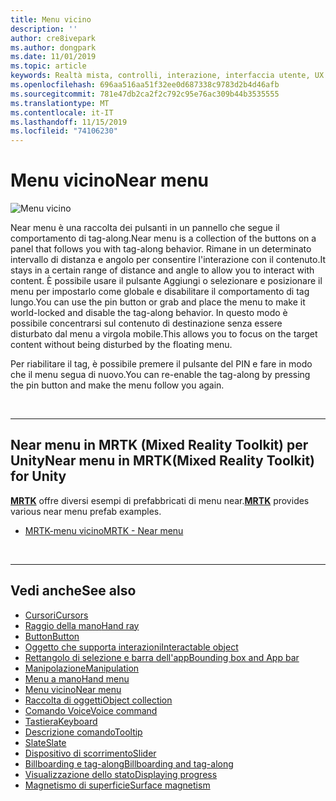 ```yaml
---
title: Menu vicino
description: ''
author: cre8ivepark
ms.author: dongpark
ms.date: 11/01/2019
ms.topic: article
keywords: Realtà mista, controlli, interazione, interfaccia utente, UX
ms.openlocfilehash: 696aa516aa51f32ee0d687338c9783d2b4d46afb
ms.sourcegitcommit: 781e47db2ca2f2c792c95e76ac309b44b3535555
ms.translationtype: MT
ms.contentlocale: it-IT
ms.lasthandoff: 11/15/2019
ms.locfileid: "74106230"
---
```

# <a name="near-menu"></a><span data-ttu-id="d0442-103">Menu vicino</span><span class="sxs-lookup"><span data-stu-id="d0442-103">Near menu</span></span>

![Menu vicino](images/UX/UX_Hero_NearMenu.jpg)

<span data-ttu-id="d0442-105">Near menu è una raccolta dei pulsanti in un pannello che segue il comportamento di tag-along.</span><span class="sxs-lookup"><span data-stu-id="d0442-105">Near menu is a collection of the buttons on a panel that follows you with tag-along behavior.</span></span> <span data-ttu-id="d0442-106">Rimane in un determinato intervallo di distanza e angolo per consentire l'interazione con il contenuto.</span><span class="sxs-lookup"><span data-stu-id="d0442-106">It stays in a certain range of distance and angle to allow you to interact with content.</span></span> <span data-ttu-id="d0442-107">È possibile usare il pulsante Aggiungi o selezionare e posizionare il menu per impostarlo come globale e disabilitare il comportamento di tag lungo.</span><span class="sxs-lookup"><span data-stu-id="d0442-107">You can use the pin button or grab and place the menu to make it world-locked and disable the tag-along behavior.</span></span> <span data-ttu-id="d0442-108">In questo modo è possibile concentrarsi sul contenuto di destinazione senza essere disturbato dal menu a virgola mobile.</span><span class="sxs-lookup"><span data-stu-id="d0442-108">This allows you to focus on the target content without being disturbed by the floating menu.</span></span>

<span data-ttu-id="d0442-109">Per riabilitare il tag, è possibile premere il pulsante del PIN e fare in modo che il menu segua di nuovo.</span><span class="sxs-lookup"><span data-stu-id="d0442-109">You can re-enable the tag-along by pressing the pin button and make the menu follow you again.</span></span>

<br>

---

## <a name="near-menu-in-mrtkmixed-reality-toolkit-for-unity"></a><span data-ttu-id="d0442-110">Near menu in MRTK (Mixed Reality Toolkit) per Unity</span><span class="sxs-lookup"><span data-stu-id="d0442-110">Near menu in MRTK(Mixed Reality Toolkit) for Unity</span></span>
<span data-ttu-id="d0442-111">**[MRTK](https://github.com/Microsoft/MixedRealityToolkit-Unity)** offre diversi esempi di prefabbricati di menu near.</span><span class="sxs-lookup"><span data-stu-id="d0442-111">**[MRTK](https://github.com/Microsoft/MixedRealityToolkit-Unity)** provides various near menu prefab examples.</span></span>

* [<span data-ttu-id="d0442-112">MRTK-menu vicino</span><span class="sxs-lookup"><span data-stu-id="d0442-112">MRTK - Near menu</span></span>](https://microsoft.github.io/MixedRealityToolkit-Unity/Documentation/README_NearMenu.html)


<br>

---


## <a name="see-also"></a><span data-ttu-id="d0442-113">Vedi anche</span><span class="sxs-lookup"><span data-stu-id="d0442-113">See also</span></span>

* [<span data-ttu-id="d0442-114">Cursori</span><span class="sxs-lookup"><span data-stu-id="d0442-114">Cursors</span></span>](cursors.md)
* [<span data-ttu-id="d0442-115">Raggio della mano</span><span class="sxs-lookup"><span data-stu-id="d0442-115">Hand ray</span></span>](point-and-commit.md)
* [<span data-ttu-id="d0442-116">Button</span><span class="sxs-lookup"><span data-stu-id="d0442-116">Button</span></span>](button.md)
* [<span data-ttu-id="d0442-117">Oggetto che supporta interazioni</span><span class="sxs-lookup"><span data-stu-id="d0442-117">Interactable object</span></span>](interactable-object.md)
* [<span data-ttu-id="d0442-118">Rettangolo di selezione e barra dell'app</span><span class="sxs-lookup"><span data-stu-id="d0442-118">Bounding box and App bar</span></span>](app-bar-and-bounding-box.md)
* [<span data-ttu-id="d0442-119">Manipolazione</span><span class="sxs-lookup"><span data-stu-id="d0442-119">Manipulation</span></span>](direct-manipulation.md)
* [<span data-ttu-id="d0442-120">Menu a mano</span><span class="sxs-lookup"><span data-stu-id="d0442-120">Hand menu</span></span>](hand-menu.md)
* [<span data-ttu-id="d0442-121">Menu vicino</span><span class="sxs-lookup"><span data-stu-id="d0442-121">Near menu</span></span>](near-menu.md)
* [<span data-ttu-id="d0442-122">Raccolta di oggetti</span><span class="sxs-lookup"><span data-stu-id="d0442-122">Object collection</span></span>](object-collection.md)
* [<span data-ttu-id="d0442-123">Comando Voice</span><span class="sxs-lookup"><span data-stu-id="d0442-123">Voice command</span></span>](voice-input.md)
* [<span data-ttu-id="d0442-124">Tastiera</span><span class="sxs-lookup"><span data-stu-id="d0442-124">Keyboard</span></span>](keyboard.md)
* [<span data-ttu-id="d0442-125">Descrizione comando</span><span class="sxs-lookup"><span data-stu-id="d0442-125">Tooltip</span></span>](tooltip.md)
* [<span data-ttu-id="d0442-126">Slate</span><span class="sxs-lookup"><span data-stu-id="d0442-126">Slate</span></span>](slate.md)
* [<span data-ttu-id="d0442-127">Dispositivo di scorrimento</span><span class="sxs-lookup"><span data-stu-id="d0442-127">Slider</span></span>](slider.md)
* [<span data-ttu-id="d0442-128">Billboarding e tag-along</span><span class="sxs-lookup"><span data-stu-id="d0442-128">Billboarding and tag-along</span></span>](billboarding-and-tag-along.md)
* [<span data-ttu-id="d0442-129">Visualizzazione dello stato</span><span class="sxs-lookup"><span data-stu-id="d0442-129">Displaying progress</span></span>](progress.md)
* [<span data-ttu-id="d0442-130">Magnetismo di superficie</span><span class="sxs-lookup"><span data-stu-id="d0442-130">Surface magnetism</span></span>](surface-magnetism.md)
